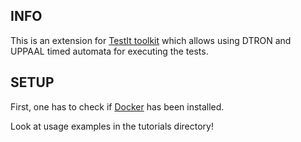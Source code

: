 INFO
------------
This is an extension for [TestIt toolkit](https://github.com/GertKanter/testit) which allows using DTRON and UPPAAL timed automata for executing the tests.<br/>

SETUP
-----------
First, one has to check if [Docker](https://www.docker.com/) has been installed. 

Look at usage examples in the tutorials directory!